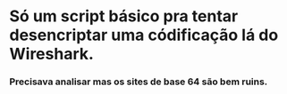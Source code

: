 # Só um script básico pra tentar desencriptar uma códificação lá do Wireshark.
### Precisava analisar mas os sites de base 64 são bem ruins.
